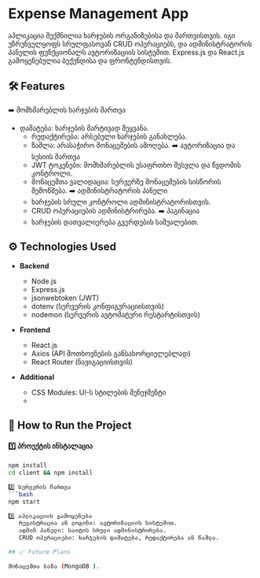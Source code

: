 # Expense Management App

აპლიკაცია შექმნილია ხარჯების ორგანიზებისა და მართვისთვის. იგი უზრუნველყოფს სრულფასოვან CRUD ოპერაციებს, და ადმინისტრატორის პანელის ფუნქციონალს ავტორიზაციის სისტემით. Express.js და React.js გამოყენებულია ბექენდისა და ფრონტენდისთვის.

## 🛠 Features

➡️ მომხმარებლის ხარჯების მართვა

- დამატება: ხარჯების მარტივად შეყვანა.
  - რედაქტირება: არსებული ხარჯების განახლება.
  - წაშლა: არასაჭირო მონაცემების ამოღება.
    ➡️ ავტორიზაცია და სესიის მართვა
  - JWT ტოკენები: მომხმარებლის უსაფრთხო შესვლა და წვდომის კონტროლი.
  - მონაცემთა ვალიდაცია: სერვერზე მონაცემების სისწორის შემოწმება.
    ➡️ ადმინისტრატორის პანელი
  - ხარჯების სრული კონტროლი ადმინისტრატორისთვის.
  - CRUD ოპერაციების ადმინისტრირება.
    ➡️ პაგინაცია
  - ხარჯების დათვალიერება გვერდების საშუალებით.

## ⚙️ Technologies Used

- **Backend**

  - Node.js
  - Express.js
  - jsonwebtoken (JWT)
  - dotenv (სერვერის კონფიგურაციისთვის)
  - nodemon (სერვერის ავტომატური რესტარტისთვის)

- **Frontend**

  - React.js
  - Axios (API მოთხოვნების განსახორციელებლად)
  - React Router (ნავიგაციისთვის)

- **Additional**
  - CSS Modules: UI-ს სტილების მენეჯმენტი
  -

## 🚀 How to Run the Project

#### 1️⃣ **პროექტის ინსტალაცია**

````bash
npm install
cd client && npm install

2️⃣ სერვერის ჩართვა
```bash
npm start

3️⃣ აპლიკაციის გამოყენება
   რეგისტრაცია ან ლოგინი: ავტორიზაციის სისტემით.
   ადმინ პანელი: საიტის სრული ადმინისტრირება.
   CRUD ოპერაციები: ხარჯების დამატება, რედაქტირება ან წაშლა.

## 📈 Future Plans

მონაცემთა ბაზა (MongoDB ).
````
